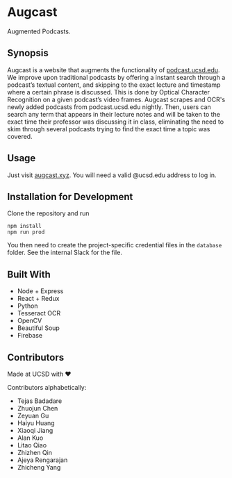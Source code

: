 # Augcast
Augmented Podcasts.

## Synopsis

Augcast is a website that augments the functionality of [podcast.ucsd.edu](podcast.ucsd.edu). We improve upon traditional podcasts by offering a instant search through a podcast’s textual content, and skipping to the exact lecture and timestamp where a certain phrase is discussed. This is done by Optical Character Recognition on a given podcast’s video frames. Augcast scrapes and OCR's newly added podcasts from podcast.ucsd.edu nightly. Then, users can search any term that appears in their lecture notes and will be taken to the exact time their professor was discussing it in class, eliminating the need to skim through several podcasts trying to find the exact time a topic was covered.

## Usage

Just visit [augcast.xyz](augcast.xyz). You will need a valid @ucsd.edu address to log in.

## Installation for Development

Clone the repository and run
```
npm install
npm run prod
```

You then need to create the project-specific credential files in the ```database``` folder. See the internal Slack for the file.

## Built With

 * Node + Express
 * React + Redux
 * Python
 * Tesseract OCR
 * OpenCV
 * Beautiful Soup
 * Firebase

## Contributors
Made at UCSD with ❤️

Contributors alphabetically:

* Tejas Badadare
* Zhuojun Chen
* Zeyuan Gu
* Haiyu Huang
* Xiaoqi Jiang
* Alan Kuo
* Litao Qiao
* Zhizhen Qin
* Ajeya Rengarajan
* Zhicheng Yang
